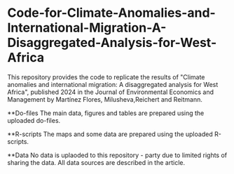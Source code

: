 # Code-for-Climate-Anomalies-and-International-Migration-A-Disaggregated-Analysis-for-West-Africa

This repository provides the code to replicate the results of "Climate anomalies and international migration: A disaggregated analysis for West Africa", 
published 2024 in the Journal of Environmental Economics and Management by Martínez Flores, Milusheva,Reichert and Reitmann.

**Do-files
The main data, figures and tables are prepared using the uploaded do-files.

**R-scripts
The maps and some data are prepared using the uploaded R-scripts.

**Data
No data is uplaoded to this repository - party due to limited rights of sharing the data. All data sources are described in the article. 

